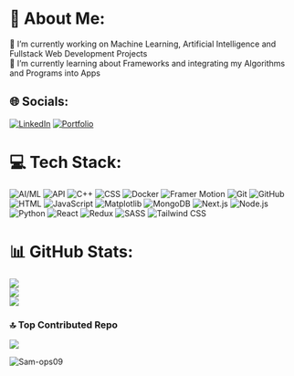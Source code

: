 # 💫 About Me:
🔭 I’m currently working on Machine Learning, Artificial Intelligence and Fullstack Web Development Projects <br>🌱 I’m currently learning about Frameworks and integrating my Algorithms and Programs into Apps<br>


## 🌐 Socials:
[![LinkedIn](https://img.shields.io/badge/LinkedIn-%230077B5.svg?logo=linkedin&logoColor=white)](https://linkedin.com/in/samanyu-b-rao-9598021bb) 
[![Portfolio](https://img.shields.io/badge/Website-%230077B5.svg?logo=web&logoColor=white)](https://samanyu-portfolio.netlify.app/)

# 💻 Tech Stack:
![AI/ML](https://img.shields.io/badge/AI/ML-%230077B5.svg?style=for-the-badge&logo=ai&logoColor=white)
![API](https://img.shields.io/badge/API-%23FF6F00.svg?style=for-the-badge&logo=api&logoColor=white)
![C++](https://img.shields.io/badge/C++-%23D32F2F.svg?style=for-the-badge&logo=c%2B%2B&logoColor=white)
![CSS](https://img.shields.io/badge/CSS-%233F51B5.svg?style=for-the-badge&logo=css3&logoColor=white)
![Docker](https://img.shields.io/badge/Docker-%23007BFF.svg?style=for-the-badge&logo=docker&logoColor=white)
![Framer Motion](https://img.shields.io/badge/Framer%20Motion-%2305A2D9.svg?style=for-the-badge&logo=framer&logoColor=white)
![Git](https://img.shields.io/badge/Git-%23E91E63.svg?style=for-the-badge&logo=git&logoColor=white)
![GitHub](https://img.shields.io/badge/GitHub-%232196F3.svg?style=for-the-badge&logo=github&logoColor=white)
![HTML](https://img.shields.io/badge/HTML-%234CAF50.svg?style=for-the-badge&logo=html5&logoColor=white)
![JavaScript](https://img.shields.io/badge/JavaScript-%23FFC107.svg?style=for-the-badge&logo=javascript&logoColor=white)
![Matplotlib](https://img.shields.io/badge/Matplotlib-%230197FE.svg?style=for-the-badge&logo=matplotlib&logoColor=white)
![MongoDB](https://img.shields.io/badge/MongoDB-%2357A773.svg?style=for-the-badge&logo=mongodb&logoColor=white)
![Next.js](https://img.shields.io/badge/Next.js-%2363DAF2.svg?style=for-the-badge&logo=next.js&logoColor=white)
![Node.js](https://img.shields.io/badge/Node.js-%236DB33F.svg?style=for-the-badge&logo=node.js&logoColor=white)
![Python](https://img.shields.io/badge/Python-%236797DC.svg?style=for-the-badge&logo=python&logoColor=white)
![React](https://img.shields.io/badge/React-%235ADAF3.svg?style=for-the-badge&logo=react&logoColor=white)
![Redux](https://img.shields.io/badge/Redux-%23773BFF.svg?style=for-the-badge&logo=redux&logoColor=white)
![SASS](https://img.shields.io/badge/SASS-%23C76DD7.svg?style=for-the-badge&logo=sass&logoColor=white)
![Tailwind CSS](https://img.shields.io/badge/Tailwind%20CSS-%2331B6E0.svg?style=for-the-badge&logo=tailwind-css&logoColor=white)

# 📊 GitHub Stats:
![](https://github-readme-stats-sigma-five.vercel.app/api?username=Sam-ops09&theme=chartreuse-dark&hide_border=false&include_all_commits=true&count_private=false)<br/>
![](https://github-readme-streak-stats-sigma-five.herokuapp.com/?user=Sam-ops09&theme=chartreuse-dark&hide_border=false)<br/>
![](https://github-readme-stats.vercel-sigma-five.app/api/top-langs/?username=Sam-ops09&theme=chartreuse-dark&hide_border=false&include_all_commits=true&count_private=false&layout=compact)

### 🔝 Top Contributed Repo
![](https://github-contributor-stats.vercel.app/api?username=Sam-ops09&limit=5&theme=dark&combine_all_yearly_contributions=true)

<p><img align="center" src="https://github-readme-stats.vercel-sigma-five.app/api/top-langs?username=Sam-ops09&show_icons=true&locale=en&layout=compact" alt="Sam-ops09" /></p>
<!-- Proudly created with GPRM ( https://gprm.itsvg.in ) -->
